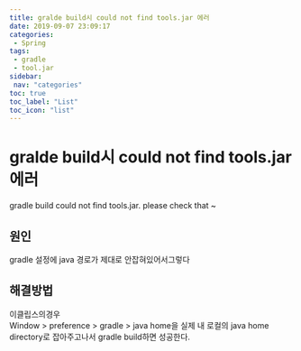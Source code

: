 ```yaml
---
title: gralde build시 could not find tools.jar 에러
date: 2019-09-07 23:09:17
categories: 
 - Spring
tags: 
 - gradle
 - tool.jar
sidebar:
 nav: "categories"
toc: true
toc_label: "List"
toc_icon: "list"
---
```


# gralde build시 could not find tools.jar 에러
gradle build could not find tools.jar. please check that ~ 

## 원인
gradle 설정에 java 경로가 제대로 안잡혀있어서그렇다

## 해결방법
이클립스의경우  
Window > preference > gradle > java home을 실제 내 로컬의 java home directory로 잡아주고나서 gradle build하면 성공한다. 